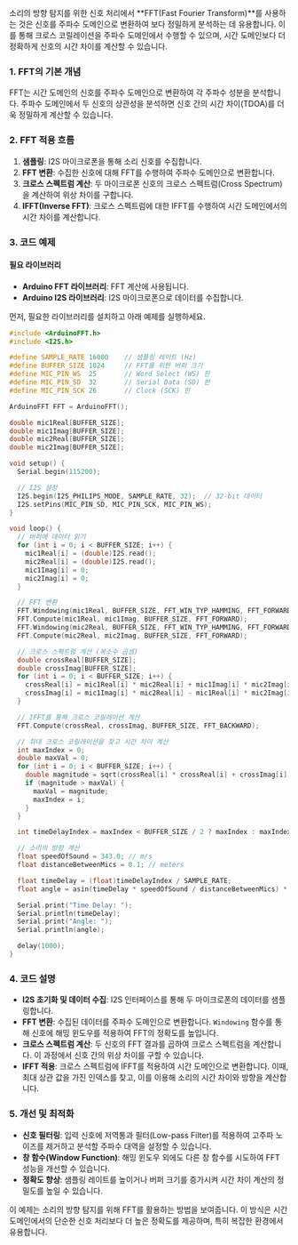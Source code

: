 소리의 방향 탐지를 위한 신호 처리에서 **FFT(Fast Fourier Transform)**를 사용하는 것은 신호를 주파수 도메인으로 변환하여 보다 정밀하게 분석하는 데 유용합니다. 이를 통해 크로스 코릴레이션을 주파수 도메인에서 수행할 수 있으며, 시간 도메인보다 더 정확하게 신호의 시간 차이를 계산할 수 있습니다.

### 1. FFT의 기본 개념
FFT는 시간 도메인의 신호를 주파수 도메인으로 변환하여 각 주파수 성분을 분석합니다. 주파수 도메인에서 두 신호의 상관성을 분석하면 신호 간의 시간 차이(TDOA)를 더욱 정밀하게 계산할 수 있습니다.

### 2. FFT 적용 흐름
1. **샘플링**: I2S 마이크로폰을 통해 소리 신호를 수집합니다.
2. **FFT 변환**: 수집한 신호에 대해 FFT를 수행하여 주파수 도메인으로 변환합니다.
3. **크로스 스펙트럼 계산**: 두 마이크로폰 신호의 크로스 스펙트럼(Cross Spectrum)을 계산하여 위상 차이를 구합니다.
4. **IFFT(Inverse FFT)**: 크로스 스펙트럼에 대한 IFFT를 수행하여 시간 도메인에서의 시간 차이를 계산합니다.

### 3. 코드 예제

#### 필요 라이브러리
- **Arduino FFT 라이브러리**: FFT 계산에 사용됩니다.
- **Arduino I2S 라이브러리**: I2S 마이크로폰으로 데이터를 수집합니다.

먼저, 필요한 라이브러리를 설치하고 아래 예제를 실행하세요.

```cpp
#include <ArduinoFFT.h>
#include <I2S.h>

#define SAMPLE_RATE 16000    // 샘플링 레이트 (Hz)
#define BUFFER_SIZE 1024     // FFT를 위한 버퍼 크기
#define MIC_PIN_WS  25       // Word Select (WS) 핀
#define MIC_PIN_SD  32       // Serial Data (SD) 핀
#define MIC_PIN_SCK 26       // Clock (SCK) 핀

ArduinoFFT FFT = ArduinoFFT();

double mic1Real[BUFFER_SIZE];
double mic1Imag[BUFFER_SIZE];
double mic2Real[BUFFER_SIZE];
double mic2Imag[BUFFER_SIZE];

void setup() {
  Serial.begin(115200);

  // I2S 설정
  I2S.begin(I2S_PHILIPS_MODE, SAMPLE_RATE, 32);  // 32-bit 데이터
  I2S.setPins(MIC_PIN_SD, MIC_PIN_SCK, MIC_PIN_WS);
}

void loop() {
  // 버퍼에 데이터 읽기
  for (int i = 0; i < BUFFER_SIZE; i++) {
    mic1Real[i] = (double)I2S.read();
    mic2Real[i] = (double)I2S.read();
    mic1Imag[i] = 0;
    mic2Imag[i] = 0;
  }

  // FFT 변환
  FFT.Windowing(mic1Real, BUFFER_SIZE, FFT_WIN_TYP_HAMMING, FFT_FORWARD);
  FFT.Compute(mic1Real, mic1Imag, BUFFER_SIZE, FFT_FORWARD);
  FFT.Windowing(mic2Real, BUFFER_SIZE, FFT_WIN_TYP_HAMMING, FFT_FORWARD);
  FFT.Compute(mic2Real, mic2Imag, BUFFER_SIZE, FFT_FORWARD);

  // 크로스 스펙트럼 계산 (복소수 곱셈)
  double crossReal[BUFFER_SIZE];
  double crossImag[BUFFER_SIZE];
  for (int i = 0; i < BUFFER_SIZE; i++) {
    crossReal[i] = mic1Real[i] * mic2Real[i] + mic1Imag[i] * mic2Imag[i];
    crossImag[i] = mic1Imag[i] * mic2Real[i] - mic1Real[i] * mic2Imag[i];
  }

  // IFFT를 통해 크로스 코릴레이션 계산
  FFT.Compute(crossReal, crossImag, BUFFER_SIZE, FFT_BACKWARD);

  // 최대 크로스 코릴레이션을 찾고 시간 차이 계산
  int maxIndex = 0;
  double maxVal = 0;
  for (int i = 0; i < BUFFER_SIZE; i++) {
    double magnitude = sqrt(crossReal[i] * crossReal[i] + crossImag[i] * crossImag[i]);
    if (magnitude > maxVal) {
      maxVal = magnitude;
      maxIndex = i;
    }
  }

  int timeDelayIndex = maxIndex < BUFFER_SIZE / 2 ? maxIndex : maxIndex - BUFFER_SIZE;

  // 소리의 방향 계산
  float speedOfSound = 343.0; // m/s
  float distanceBetweenMics = 0.1; // meters

  float timeDelay = (float)timeDelayIndex / SAMPLE_RATE;
  float angle = asin(timeDelay * speedOfSound / distanceBetweenMics) * 180.0 / PI;

  Serial.print("Time Delay: ");
  Serial.println(timeDelay);
  Serial.print("Angle: ");
  Serial.println(angle);

  delay(1000);
}
```

### 4. 코드 설명
- **I2S 초기화 및 데이터 수집**: I2S 인터페이스를 통해 두 마이크로폰의 데이터를 샘플링합니다.
- **FFT 변환**: 수집된 데이터를 주파수 도메인으로 변환합니다. `Windowing` 함수를 통해 신호에 해밍 윈도우를 적용하여 FFT의 정확도를 높입니다.
- **크로스 스펙트럼 계산**: 두 신호의 FFT 결과를 곱하여 크로스 스펙트럼을 계산합니다. 이 과정에서 신호 간의 위상 차이를 구할 수 있습니다.
- **IFFT 적용**: 크로스 스펙트럼에 IFFT를 적용하여 시간 도메인으로 변환합니다. 이때, 최대 상관 값을 가진 인덱스를 찾고, 이를 이용해 소리의 시간 차이와 방향을 계산합니다.
  
### 5. 개선 및 최적화
- **신호 필터링**: 입력 신호에 저역통과 필터(Low-pass Filter)를 적용하여 고주파 노이즈를 제거하고 분석할 주파수 대역을 설정할 수 있습니다.
- **창 함수(Window Function)**: 해밍 윈도우 외에도 다른 창 함수를 시도하여 FFT 성능을 개선할 수 있습니다.
- **정확도 향상**: 샘플링 레이트를 높이거나 버퍼 크기를 증가시켜 시간 차이 계산의 정밀도를 높일 수 있습니다.

이 예제는 소리의 방향 탐지를 위해 FFT를 활용하는 방법을 보여줍니다. 이 방식은 시간 도메인에서의 단순한 신호 처리보다 더 높은 정확도를 제공하며, 특히 복잡한 환경에서 유용합니다.

